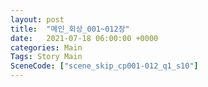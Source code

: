 ```yaml
---
layout: post
title:  "메인_회상_001~012장"
date:   2021-07-18 06:00:00 +0000
categories: Main
Tags: Story Main
SceneCode: ["scene_skip_cp001-012_q1_s10"]
---
```

